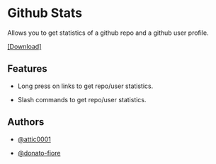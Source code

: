 
# Github Stats

Allows you to get statistics of a github repo and a github user profile. 

[[Download]](https://raw.githubusercontent.com/attic0001/enmityaddons/main/Plugins/GithubStats/dist/GithubStats.js)

####


## Features

- Long press on links to get repo/user statistics.

- Slash commands to get repo/user statistics.

## Authors

- [@attic0001](https://www.github.com/attic0001)

- [@donato-fiore](https://www.github.com/donato-fiore)

